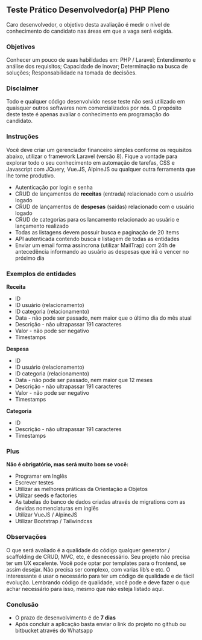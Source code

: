 ## Teste Prático Desenvolvedor(a) PHP Pleno

Caro desenvolvedor, o objetivo desta avaliação é medir o nível de conhecimento do candidato nas áreas em que a vaga será exigida.

### Objetivos
Conhecer um pouco de suas habilidades em: PHP / Laravel;
Entendimento e análise dos requisitos;
Capacidade de inovar;
Determinação na busca de soluções;
Responsabilidade na tomada de decisões.

### Disclaimer
Todo e qualquer código desenvolvido nesse teste não será utilizado em quaisquer outros softwares nem comercializados por nós.
O propósito deste teste é apenas avaliar o conhecimento em programação do candidato.

### Instruções
Você deve criar um gerenciador financeiro simples conforme os requisitos abaixo, utilizar o framework Laravel (versão 8). Fique a vontade para explorar todo o seu conhecimento em automação de tarefas, CSS e Javascript com JQuery, Vue.JS, AlpineJS ou qualquer outra ferramenta que lhe torne produtivo.

- Autenticação por login e senha
- CRUD de lançamentos de **receitas** (entrada) relacionado com o usuário logado
- CRUD de lançamentos de **despesas** (saidas) relacionado com o usuário logado
- CRUD de categorias para os lancamento relacionado ao usuário e lançamento realizado
- Todas as listagens devem possuir busca e paginação de 20 items
- API autenticada contendo busca e listagem de todas as entidades
- Enviar um email forma assíncrona (utilizar MailTrap) com 24h de antecedência informando ao usuário as despesas que irã
o vencer no próximo dia

### Exemplos de entidades
**Receita**
- ID
- ID usuário (relacionamento)
- ID categoria (relacionamento)
- Data - não pode ser passado, nem maior que o último dia do mês atual
- Descrição - não ultrapassar 191 caracteres
- Valor - não pode ser negativo
- Timestamps

**Despesa**
- ID
- ID usuário (relacionamento)
- ID categoria (relacionamento)
- Data - não pode ser passado, nem maior que 12 meses
- Descrição - não ultrapassar 191 caracteres
- Valor - não pode ser negativo
- Timestamps

**Categoria**
- ID
- Descrição - não ultrapassar 191 caracteres
- Timestamps

### Plus
 **Não é obrigatório, mas será muito bom se você:**
- Programar em Inglês
- Escrever testes
- Utilizar as melhores práticas da Orientação a Objetos
- Utilizar seeds e factories
- As tabelas do banco de dados criadas através de migrations com as devidas nomenclaturas em inglês
- Utilizar VueJS / AlpineJS 
- Utilizar Bootstrap / Tailwindcss

### Observações
O que será avaliado é a qualidade do código qualquer generator / scaffolding de CRUD, MVC, etc, é desnecessário.
Seu projeto não precisa ter um UX excelente. Você pode optar por templates para o frontend, se assim desejar.
Não precisa ser complexo, com varias lib’s e etc. O interessante é usar o necessário para ter um código de qualidade e de fácil evolução.
Lembrando código de qualidade, você pode e deve fazer o que achar necessário para isso, mesmo que não esteja listado aqui.

### Conclusão
- O prazo de desenvolvimento é de **7 dias**
- Após concluir a aplicação basta enviar o link do projeto no github ou bitbucket através do Whatsapp
